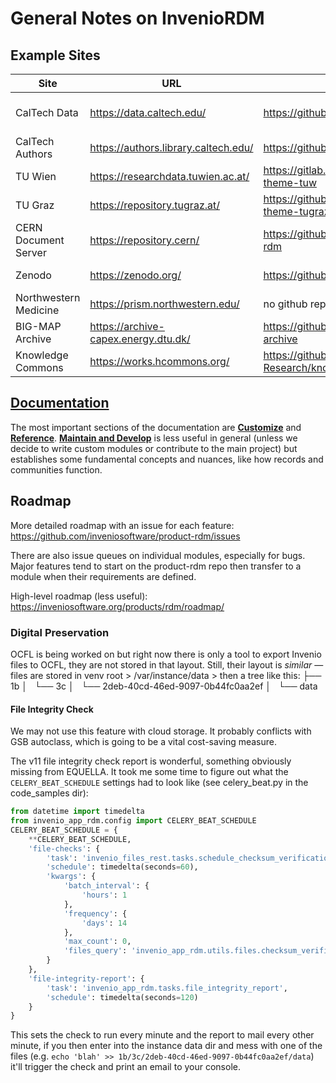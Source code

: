 # General Notes on InvenioRDM

## Example Sites

| Site | URL | Repos | Notes |
|------|-----|-------|-------|
| CalTech Data | https://data.caltech.edu/ | https://github.com/caltechlibrary/caltechdata | see their [scripts](https://github.com/caltechlibrary/caltechdata/tree/main/scripts) & [api](https://github.com/caltechlibrary/caltechdata_api/) |
| CalTech Authors | https://authors.library.caltech.edu/ | https://github.com/caltechlibrary/caltechauthors | |
| TU Wien | https://researchdata.tuwien.ac.at/ | https://gitlab.tuwien.ac.at/fairdata/invenio-theme-tuw | |
| TU Graz | https://repository.tugraz.at/ | https://github.com/tu-graz-library/invenio-theme-tugraz | |
| CERN Document Server | https://repository.cern/ | https://github.com/CERNDocumentServer/cds-rdm | bleeding edge v12 |
| Zenodo | https://zenodo.org/ | https://github.com/zenodo/zenodo-rdm | useful [cli commands](https://github.com/zenodo/zenodo-rdm/blob/master/site/zenodo_rdm/cli.py) |
| Northwestern Medicine | https://prism.northwestern.edu/ | no github repo? | |
| BIG-MAP Archive | https://archive-capex.energy.dtu.dk/ | https://github.com/team-capex/big-map-archive ||
| Knowledge Commons | https://works.hcommons.org/ | https://github.com/MESH-Research/knowledge-commons-works | great [dev docs](https://github.com/MESH-Research/knowledge-commons-works/tree/main/docs/source/developing) |

## [Documentation](https://inveniordm.docs.cern.ch/)

The most important sections of the documentation are **[Customize](https://inveniordm.docs.cern.ch/operate/customize/)** and **[Reference](https://inveniordm.docs.cern.ch/reference/)**. **[Maintain and Develop](https://inveniordm.docs.cern.ch/maintenance/)** is less useful in general (unless we decide to write custom modules or contribute to the main project) but establishes some fundamental concepts and nuances, like how records and communities function.

## Roadmap

More detailed roadmap with an issue for each feature: https://github.com/inveniosoftware/product-rdm/issues

There are also issue queues on individual modules, especially for bugs. Major features tend to start on the product-rdm repo then transfer to a module when their requirements are defined.

High-level roadmap (less useful): https://inveniosoftware.org/products/rdm/roadmap/

### Digital Preservation

OCFL is being worked on but right now there is only a tool to export Invenio files to OCFL, they are not stored in that layout. Still, their layout is _similar_ — files are stored in venv root > /var/instance/data > then a tree like this:
├── 1b
│   └── 3c
│       └── 2deb-40cd-46ed-9097-0b44fc0aa2ef
│           └── data

#### File Integrity Check

We may not use this feature with cloud storage. It probably conflicts with GSB autoclass, which is going to be a vital cost-saving measure.

The v11 file integrity check report is wonderful, something obviously missing from EQUELLA. It took me some time to figure out what the `CELERY_BEAT_SCHEDULE` settings had to look like (see celery_beat.py in the code_samples dir):

```python
from datetime import timedelta
from invenio_app_rdm.config import CELERY_BEAT_SCHEDULE
CELERY_BEAT_SCHEDULE = {
    **CELERY_BEAT_SCHEDULE,
    'file-checks': {
        'task': 'invenio_files_rest.tasks.schedule_checksum_verification',
        'schedule': timedelta(seconds=60),
        'kwargs': {
            'batch_interval': {
                'hours': 1
            },
            'frequency': {
                'days': 14
            },
            'max_count': 0,
            'files_query': 'invenio_app_rdm.utils.files.checksum_verification_files_query'
        }
    },
    'file-integrity-report': {
        'task': 'invenio_app_rdm.tasks.file_integrity_report',
        'schedule': timedelta(seconds=120)
    }
}
```

This sets the check to run every minute and the report to mail every other minute, if you then enter into the instance data dir and mess with one of the files (e.g. `echo 'blah' >> 1b/3c/2deb-40cd-46ed-9097-0b44fc0aa2ef/data`) it'll trigger the check and print an email to your console.
